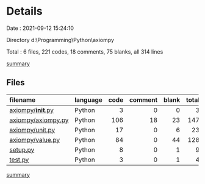 # Details

Date : 2021-09-12 15:24:10

Directory d:\Programming\Python\axiompy

Total : 6 files,  221 codes, 18 comments, 75 blanks, all 314 lines

[summary](results.md)

## Files
| filename | language | code | comment | blank | total |
| :--- | :--- | ---: | ---: | ---: | ---: |
| [axiompy/__init__.py](/axiompy/__init__.py) | Python | 3 | 0 | 0 | 3 |
| [axiompy/axiompy.py](/axiompy/axiompy.py) | Python | 106 | 18 | 23 | 147 |
| [axiompy/unit.py](/axiompy/unit.py) | Python | 17 | 0 | 6 | 23 |
| [axiompy/value.py](/axiompy/value.py) | Python | 84 | 0 | 44 | 128 |
| [setup.py](/setup.py) | Python | 8 | 0 | 1 | 9 |
| [test.py](/test.py) | Python | 3 | 0 | 1 | 4 |

[summary](results.md)